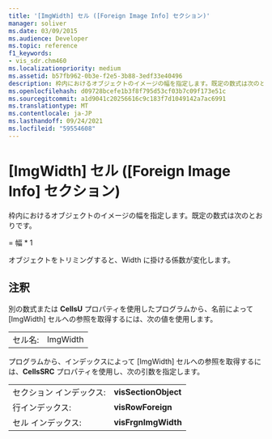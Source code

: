```yaml
---
title: '[ImgWidth] セル ([Foreign Image Info] セクション)'
manager: soliver
ms.date: 03/09/2015
ms.audience: Developer
ms.topic: reference
f1_keywords:
- vis_sdr.chm460
ms.localizationpriority: medium
ms.assetid: b57fb962-0b3e-f2e5-3b88-3edf33e40496
description: 枠内におけるオブジェクトのイメージの幅を指定します。既定の数式は次のとおりです。
ms.openlocfilehash: d09728bcefe1b3f8f795d53cf03b7c09f173e51c
ms.sourcegitcommit: a1d9041c20256616c9c183f7d1049142a7ac6991
ms.translationtype: MT
ms.contentlocale: ja-JP
ms.lasthandoff: 09/24/2021
ms.locfileid: "59554608"
---
```

# <a name="imgwidth-cell-foreign-image-info-section"></a>[ImgWidth] セル ([Foreign Image Info] セクション)

枠内におけるオブジェクトのイメージの幅を指定します。既定の数式は次のとおりです。
  
= 幅 \* 1
  
オブジェクトをトリミングすると、Width に掛ける係数が変化します。
  
## <a name="remarks"></a>注釈

別の数式または **CellsU** プロパティを使用したプログラムから、名前によって [ImgWidth] セルへの参照を取得するには、次の値を使用します。 
  
|||
|:-----|:-----|
| セル名:  <br/> | ImgWidth  <br/> |
   
プログラムから、インデックスによって [ImgWidth] セルへの参照を取得するには、**CellsSRC** プロパティを使用し、次の引数を指定します。 
  
|||
|:-----|:-----|
| セクション インデックス:  <br/> |**visSectionObject** <br/> |
| 行インデックス:  <br/> |**visRowForeign** <br/> |
| セル インデックス:  <br/> |**visFrgnImgWidth** <br/> |
   

